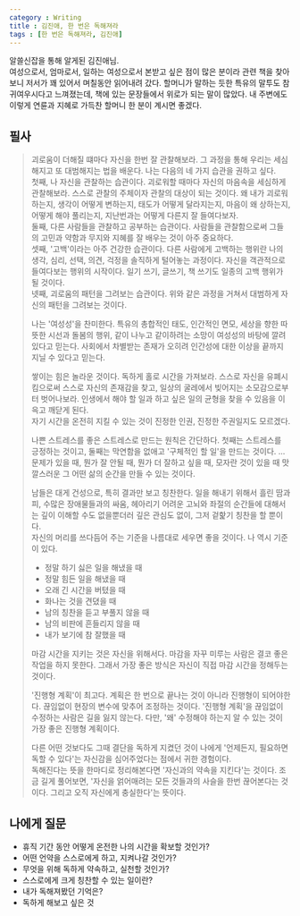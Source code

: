 ```yaml
---
category : Writing
title : 김진애, 한 번은 독해져라
tags : [한 번은 독해져라, 김진애]
---
```


알쓸신잡을 통해 알게된 김진애님.  
여성으로서, 엄마로서, 일하는 여성으로서 본받고 싶은 점이 많은 분이라 관련 책을 찾아보니 저서가 꽤 있어서 며칠동안 읽어내려 갔다. 할머니가 말하는 듯한 특유의 말투도 참 귀여우시다고 느껴졌는데, 책에 있는 문장들에서 위로가 되는 말이 많았다. 내 주변에도 이렇게 연륜과 지혜로 가득찬 할머니 한 분이 계시면 좋겠다. 

## 필사  
> 괴로움이 더해질 떄마다 자신을 한번 잘 관찰해보라. 그 과정을 통해 우리는 세심해지고 또 대범해지는 법을 배운다. 나는 다음의 네 가지 습관을 권하고 싶다.    
> 첫째, 나 자신을 관찰하는 습관이다. 괴로워할 때마다 자신의 마음속을 세심하게 관찰해보라. 스스로 관찰의 주체이자 관찰의 대상이 되는 것이다. 왜 내가 괴로워하는지, 생각이 어떻게 변하는지, 태도가 어떻게 달라지는지, 마음이 왜 상하는지, 어떻게 해야 풀리는지, 지난번과는 어떻게 다른지 잘 들여다보자.  
> 둘째, 다른 사람들을 관찰하고 공부하는 습관이다. 사람들을 관찰함으로써 그들의 고민과 약함과 무지와 지혜를 잘 배우는 것이 아주 중요하다.  
> 셋째, '고백'이라는 아주 건강한 습관이다. 다른 사람에게 고백하는 행위란 나의 생각, 심리, 선택, 의견, 걱정을 솔직하게 털어놓는 과정이다. 자신을 객관적으로 들여다보는 행위의 시작이다. 일기 쓰기, 글쓰기, 책 쓰기도 일종의 고백 행위가 될 것이다.  
> 넷째, 괴로움의 패턴을 그려보는 습관이다. 위와 같은 과정을 거쳐서 대범하게 자신의 패턴을 그려보는 것이다.
> 
> 나는 '여성성'을 찬미한다. 특유의 총합적인 태도, 인간적인 면모, 세상을 향한 따뜻한 시선과 돌봄의 행위, 같이 나누고 같이하려는 소망이 여성성의 바탕에 깔려 있다고 믿는다. 사회에서 차별받는 존재가 오히려 인간성에 대한 이상을 끝까지 지닐 수 있다고 믿는다.
> 
> 쌓이는 힘은 놀라운 것이다. 독하게 홀로 시간을 가져보라. 스스로 자신을 유폐시킴으로써 스스로 자신의 존재감을 찾고, 일상의 굴레에서 빚어지는 소모감으로부터 벗어나보라. 인생에서 해야 할 일과 하고 싶은 일의 균형을 찾을 수 있음을 이윽고 깨닫게 된다.  
> 자기 시간을 온전히 지킬 수 있는 것이 진정한 인권, 진정한 주권일지도 모르겠다.  
> 
> 
> 나쁜 스트레스를 좋은 스트레스로 만드는 원칙은 간단하다. 첫째는 스트레스를 긍정하는 것이고, 둘째는 막연함을 없애고 '구체적인 할 일'을 만드는 것이다. ... 문제가 있을 때, 뭔가 잘 안될 때, 뭔가 더 잘하고 싶을 때, 모자란 것이 있을 때 맛깔스러운 그 어떤 삶의 순간을 만들 수 있는 것이다.
> 
> 남들은 대게 건성으로, 특히 결과만 보고 칭찬한다. 일을 해내기 위해서 흘린 땀과 피, 수많은 장애물들과의 싸움, 헤아리기 어려운 고뇌와 좌절의 순간들에 대해서는 깊이 이해할 수도 없을뿐더러 깊은 관심도 없이, 그저 겉핥기 칭찬을 할 뿐이다.  
> 자신의 머리를 쓰다듬어 주는 기준을 나름대로 세우면 좋을 것이다. 나 역시 기준이 있다.  
> - 정말 하기 싫은 일을 해냈을 때  
> - 정말 힘든 일을 해냈을 때  
> - 오래 긴 시간을 버텼을 때  
> - 화나는 것을 견뎠을 때  
> - 남의 칭찬을 듣고 부풀지 않을 때  
> - 남의 비판에 흔들리지 않을 때  
> - 내가 보기에 참 잘했을 때 
> 
> 마감 시간을 지키는 것은 자신을 위해서다. 마감을 자꾸 미루는 사람은 결코 좋은 작업을 하지 못한다. 그래서 가장 좋은 방식은 자신이 직접 마감 시간을 정해두는 것이다.  
> 
> '진행형 계획'이 최고다. 계획은 한 번으로 끝나는 것이 아니라 진행형이 되어야한다. 끊임없이 현장의 변수에 맞추어 조정하는 것이다. '진행형 계획'을 끊임없이 수정하는 사람은 길을 잃지 않는다. 다만, '왜' 수정해야 하는지 알 수 있는 것이 가장 좋은 진행형 계획이다.
> 
> 다른 어떤 것보다도 그때 결단을 독하게 지켰던 것이 나에게 '언제든지, 필요하면 독할 수 있다'는 자신감을 심어주었다는 점에서 귀한 경험이다.  
> 독해진다는 뜻을 한마디로 정리해본다면 '자신과의 약속을 지킨다'는 것이다. 조금 길게 풀어보면, '자신을 얽어매려는 모든 것들과의 사슬을 한번 끊어본다는 것이다. 그리고 오직 자신에게 충실한다'는 뜻이다.


## 나에게 질문    
- 휴직 기간 동안 어떻게 온전한 나의 시간을 확보할 것인가?    
- 어떤 언약을 스스로에게 하고, 지켜나갈 것인가?    
- 무엇을 위해 독하게 약속하고, 실천할 것인가?  
- 스스로에게 크게 칭찬할 수 있는 일이란?  
- 내가 독해져봤던 기억은?    
- 독하게 해보고 싶은 것

